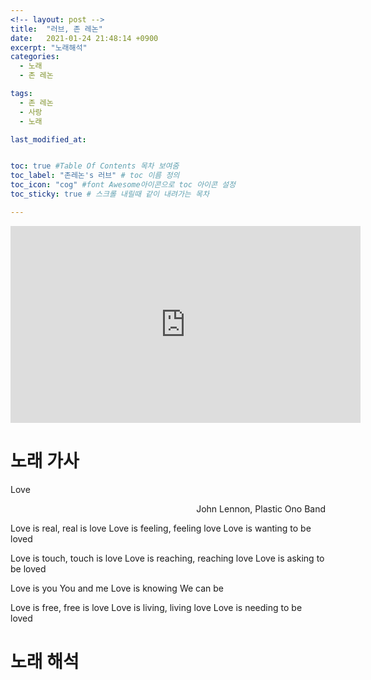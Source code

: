 ```yaml
---
<!-- layout: post -->
title:  "러브, 존 레논"
date:   2021-01-24 21:48:14 +0900
excerpt: "노래해석"
categories:
  - 노래
  - 존 레논

tags:
  - 존 레논
  - 사랑
  - 노래

last_modified_at:


toc: true #Table Of Contents 목차 보여줌
toc_label: "존레논's 러브" # toc 이름 정의
toc_icon: "cog" #font Awesome아이콘으로 toc 아이콘 설정
toc_sticky: true # 스크롤 내릴때 같이 내려가는 목차

---
```





<!-- #존 레논, 러브 -->


<iframe width="560" height="315" src="https://www.youtube.com/embed/MUTz3LQEq1Q" frameborder="0" allow="accelerometer; autoplay; clipboard-write; encrypted-media; gyroscope; picture-in-picture" allowfullscreen></iframe>



# 노래 가사

Love

<div style="text-align: right"> John Lennon, Plastic Ono Band </div>


Love is real, real is love
Love is feeling, feeling love
Love is wanting to be loved


Love is touch, touch is love
Love is reaching, reaching love
Love is asking to be loved


Love is you
You and me
Love is knowing
We can be


Love is free, free is love
Love is living, living love
Love is needing to be loved


# 노래 해석
